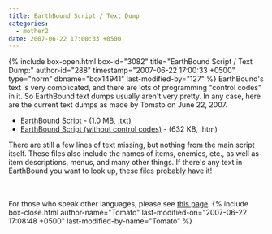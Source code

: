 ```yaml
---
title: EarthBound Script / Text Dump
categories:
  - mother2
date: 2007-06-22 17:00:33 +0500
---
```

{% include box-open.html box-id="3082" title="EarthBound Script / Text Dump:" author-id="288" timestamp="2007-06-22 17:00:33 +0500" type="norm" dbname="box14941" last-modified-by="127" %}
EarthBound's text is very complicated, and there are lots of programming "control codes" in it. So EarthBound text dumps usually aren't very pretty. In any case, here are the current text dumps as made by Tomato on June 22, 2007.

<ul>
 <li><a href="script.txt">EarthBound Script</a> - (1.0 MB, .txt)</li>
 <li><a href="script.htm">EarthBound Script (without control codes)</a> - (632 KB, .htm)</li>
</ul>

There are still a few lines of text missing, but nothing from the main script itself. These files also include the names of items, enemies, etc., as well as item descriptions, menus, and many other things. If there's any text in EarthBound you want to look up, these files probably have it!

<br /><br />
For those who speak other languages, please see <a href="http://tomato.fobby.net/ebtrans.html">this page</a>.
{% include box-close.html author-name="Tomato" last-modified-on="2007-06-22 17:08:48 +0500" last-modified-by-name="Tomato" %}
